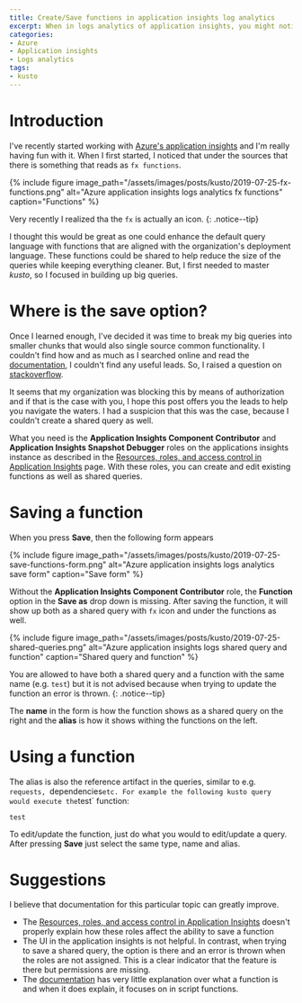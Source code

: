 ```yaml
---
title: Create/Save functions in application insights log analytics
excerpt: When in logs analytics of application insights, you might notice under the sources a "fx functions" without any UI options. So what is it?
categories:
- Azure
- Application insights
- Logs analytics
tags:
- kusto
---
```


# Introduction

I've recently started working with [Azure's application insights][1] and I'm really having fun with it. When I first started, I noticed that under the sources that there is something that reads as `fx functions`. 

{% include figure image_path="/assets/images/posts/kusto/2019-07-25-fx-functions.png" alt="Azure application insights logs analytics fx functions" caption="Functions" %}

Very recently I realized tha the `fx` is actually an icon.
{: .notice--tip}

I thought this would be great as one could enhance the default query language with functions that are aligned with the organization's deployment language. These functions could be shared to help reduce the size of the queries while keeping everything cleaner. But, I first needed to master *kusto*, so I focused in building up big queries.

# Where is the save option?

Once I learned enough, I've decided it was time to break my big queries into smaller chunks that would also single source common functionality. I couldn't find how and as much as I searched online and read the [documentation][1], I couldn't find any useful leads. So, I raised a question on [stackoverflow][2].

It seems that my organization was blocking this by means of authorization and if that is the case with you, I hope this post offers you the leads to help you navigate the waters. I had a suspicion that this was the case, because I couldn't create a shared query as well.

What you need is the **Application Insights Component Contributor** and **Application Insights Snapshot Debugger** roles on the applications insights instance as described in the [Resources, roles, and access control in Application Insights][3] page. With these roles, you can create and edit existing functions as well as shared queries. 

# Saving a function

When you press **Save**, then the following form appears

{% include figure image_path="/assets/images/posts/kusto/2019-07-25-save-functions-form.png" alt="Azure application insights logs analytics save form" caption="Save form" %}

Without the **Application Insights Component Contributor** role, the **Function** option in the **Save as** drop down is missing. After saving the function, it will show up both as a shared query with `fx` icon and under the functions as well. 

{% include figure image_path="/assets/images/posts/kusto/2019-07-25-shared-queries.png" alt="Azure application insights logs shared query and function" caption="Shared query and function" %}

You are allowed to have both a shared query and a function with the same name (e.g. `test`) but it is not advised because when trying to update the function an error is thrown.
{: .notice--tip}

The **name** in the form is how the function shows as a shared query on the right and the **alias** is how it shows withing the functions on the left. 

# Using a function

The alias is also the reference artifact in the queries, similar to e.g. `requests, `dependencies` etc. For example the following kusto query would execute the `test` function:

```text
test
```

To edit/update the function, just do what you would to edit/update a query. After pressing **Save** just select the same type, name and alias.

# Suggestions

I believe that documentation for this particular topic can greatly improve. 

- The [Resources, roles, and access control in Application Insights][3] doesn't properly explain how these roles affect the ability to save a function
- The UI in the application insights is not helpful. In contrast, when trying to save a shared query, the option is there and an error is thrown when the roles are not assigned. This is a clear indicator that the feature is there but permissions are missing. 
- The [documentation][1] has very little explanation over what a function is and when it does explain, it focuses on in script functions.

[1]: https://docs.microsoft.com/en-us/azure/azure-monitor/app/app-insights-overview
[2]: https://stackoverflow.com/questions/57177895/what-is-the-fx-functions-in-azure-applications-insights-how-can-you-add-one/57178156
[3]: https://docs.microsoft.com/en-us/azure/azure-monitor/app/resources-roles-access-control

